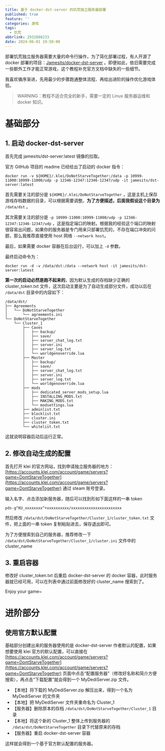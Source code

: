```yaml
---
title: 基于 docker-dst-server 的饥荒独立服务器部署
published: true
feature: ''
categories: 游戏
tags:
  - 饥荒
abbrlink: 2932888233
date: 2024-06-01 19:50:00
---
```


部署饥荒独立服务器需要大量的命令行操作，为了简化部署过程，有人开源了 docker 部署的项目：[Jamesits/docker-dst-server](https://github.com/Jamesits/docker-dst-server) 。即便如此，依旧需要完成一些额外工作才能正常游戏，这个教程补充官方文档中缺失的一些细节。

我喜欢循序渐进，先用最少的步骤跑通整体流程、再给出进阶的操作优化游戏体验。

> WARNING：教程不适合完全的新手，需要一定的 Linux 服务器运维和 docker 知识。

# 基础部分

## 1\. 启动 docker-dst-server

首先完成 jamesits/dst-server:latest 镜像的拉取。

官方 GitHub 项目的 readme 已经给出了启动的 docker 指令：

```markup
docker run -v ${HOME}/.klei/DoNotStarveTogether:/data -p 10999-11000:10999-11000/udp -p 12346-12347:12346-12347/udp -it jamesits/dst-server:latest
```

首先需要关注的部分是 `${HOME}/.klei/DoNotStarveTogether` ，这是主机上保存游戏存档数据的目录，可以根据需要调整。**为了方便描述，后面我假设这个目录为** `/data/dst` 。

其次需要关注的部分是 `-p 10999-11000:10999-11000/udp -p 12346-12347:12346-12347/udp` ，这是指定端口的映射。根据我的经验这个端口的映射很容易出问题，如果你的服务器是专门用来只部署饥荒的，不存在端口冲突的问题，那么我推荐直接使用 host 网络 `--network host`。

最后，如果需要 docker 容器在后台运行，可以加上 `-d` 参数。

最终启动命令为：

```markup
docker run -d -v /data/dst:/data --network host -it jamesits/dst-server:latest
```

**第一次的启动必然是跑不起来的**，因为默认生成的存档缺少正确的 cluster_token.txt 文件，这次启动主要是为了自动生成部分文件，成功以后在 `/data/dst` 目录中的内容如下：

```markup
/data/dst/
├── Agreements
│   └── DoNotStarveTogether
│       └── agreements.ini
└── DoNotStarveTogether
    └── Cluster_1
        ├── Caves
        │   ├── backup/
        │   ├── save/
        │   ├── server_chat_log.txt
        │   ├── server.ini
        │   ├── server_log.txt
        │   └── worldgenoverride.lua
        ├── Master
        │   ├── backup/
        │   ├── save/
        │   ├── server_chat_log.txt
        │   ├── server.ini
        │   ├── server_log.txt
        │   └── worldgenoverride.lua
        ├── mods
        │   ├── dedicated_server_mods_setup.lua
        │   ├── INSTALLING_MODS.txt
        │   ├── MAKING_MODS.txt
        │   └── modsettings.lua
        ├── adminlist.txt
        ├── blocklist.txt
        ├── cluster.ini
        ├── cluster_token.txt
        └── whitelist.txt
```

这就说明容器启动后运行正常。

## 2\. 修改自动生成的配置

首先打开 klei 的官方网站，找到申请独立服务器的地方：[https://accounts.klei.com/account/game/servers?game=DontStarveTogether](https://accounts.klei.com/account/game/servers?game=DontStarveTogether) 通过 steam 账号登录。

输入名字、点击添加新服务器，随后可以找到形如下面这样的一串 token

```markup
pds-g^KU_xxxxxxxx^+xxxxxxxxxx/xxxxxxxxxxxxxxxxxxxxxxx
```

然后修改 `/data/dst/DoNotStarveTogether/Cluster_1/cluster_token.txt` 文件，把上面的一串 token 复制粘贴进去，保存退出即可。

为了方便搜索到自己的服务器，推荐修改一下 `/data/dst/DoNotStarveTogether/Cluster_1/cluster.ini` 文件中的 cluster_name

## 3\. 重启容器

修改好 cluster_token.txt 后重启 docker-dst-server 的 docker 容器，此时服务器就已经可用，可以在列表中通过前面修改好的 cluster_name 搜索到了。

Enjoy your game~

# 进阶部分

## 使用官方默认配置

基础部分创建出来的服务器使用的是 docker-dst-server 作者默认的配置，如果想要使用 klei 官方的默认配置，可以直接在 [https://accounts.klei.com/account/game/servers?game=DontStarveTogether](https://accounts.klei.com/account/game/servers?game=DontStarveTogether) 页面中点击“配置服务器”（修改好名称和简介方便搜索），再点击“下载配置”就会得到一个 MyDediServer.zip 文件。

- 【本地】将下载的 MyDediServer.zip 解压出来，得到一个名为 MyDediServer 的文件夹
- 【本地】把 MyDediServer 文件夹重命名为 Cluster_1
- 【服务器】删除原本的存档 `/data/dst/DoNotStarveTogether/Cluster_1` 目录
- 【本地】将这个新的 Cluster_1 整体上传到服务器的 `/data/dst/DoNotStarveTogether` 目录下代替原来的存档
- 【服务器】重启 docker-dst-server 容器

这样就会得到一个基于官方默认配置的服务器。
